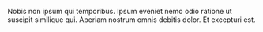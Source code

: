 Nobis non ipsum qui temporibus. Ipsum eveniet nemo odio ratione ut suscipit similique qui. Aperiam nostrum omnis debitis dolor. Et excepturi est.